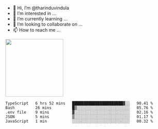 - 👋 Hi, I’m @tharinduvindula
- 👀 I’m interested in ...
- 🌱 I’m currently learning ...
- 💞️ I’m looking to collaborate on ...
- 📫 How to reach me ...

<!---
tharinduvindula/tharinduvindula is a ✨ special ✨ repository because its `README.md` (this file) appears on your GitHub profile.
You can click the Preview link to take a look at your changes.
--->

<img height="180em" src="https://github-readme-stats.vercel.app/api?username=tharinduvindula&show_icons=true&hide_border=false&&count_private=true&include_all_commits=true" />


<!--START_SECTION:waka-->
```text
TypeScript   6 hrs 52 mins   ██████████████████████▓░░   90.41 % 
Bash         26 mins         █▒░░░░░░░░░░░░░░░░░░░░░░░   05.76 % 
.env file    9 mins          ▓░░░░░░░░░░░░░░░░░░░░░░░░   02.16 % 
JSON         5 mins          ▒░░░░░░░░░░░░░░░░░░░░░░░░   01.17 % 
JavaScript   1 min           ░░░░░░░░░░░░░░░░░░░░░░░░░   00.32 % 
```
<!--END_SECTION:waka-->
